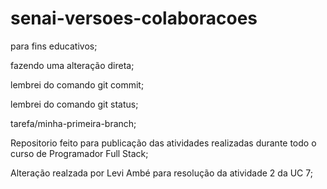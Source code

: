 # senai-versoes-colaboracoes
para fins educativos;

fazendo uma alteração direta;

lembrei do comando git commit;

lembrei do comando git status;

tarefa/minha-primeira-branch;

Repositorio feito para publicação das atividades realizadas durante todo o curso de Programador Full Stack;

Alteração realzada por Levi Ambé para resolução da atividade 2 da UC 7;
